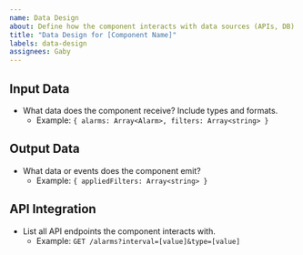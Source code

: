 ```yaml
---
name: Data Design
about: Define how the component interacts with data sources (APIs, DB).
title: "Data Design for [Component Name]"
labels: data-design
assignees: Gaby
---
```


## **Input Data**
- What data does the component receive? Include types and formats.
  - Example: `{ alarms: Array<Alarm>, filters: Array<string> }`

## **Output Data**
- What data or events does the component emit?
  - Example: `{ appliedFilters: Array<string> }`

## **API Integration**
- List all API endpoints the component interacts with.
  - Example: `GET /alarms?interval=[value]&type=[value]`
